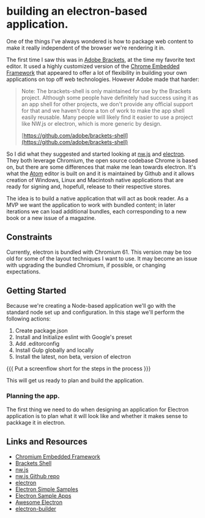 # building an electron-based application.

One of the things I've always wondered is how to package web content to make it really independent of the browser we're rendering it in.

The first time I saw this was in [Adobe Brackets](https://brackets.io/), at the time my favorite text editor. It used a highly customized version of the [Chrome Embedded Framework](https://www.wikiwand.com/en/Chromium_Embedded_Framework) that appeared to offer a lot of flexibility in building your own applications on top off web technologies. However Adobe made that harder:

> Note: The brackets-shell is only maintained for use by the Brackets project. Although some people have definitely had success using it as an app shell for other projects, we don't provide any official support for that and we haven't done a ton of work to make the app shell easily reusable. Many people will likely find it easier to use a project like NW.js or electron, which is more generic by design.
>
> [https://github.com/adobe/brackets-shell](https://github.com/adobe/brackets-shell)

So I did what they suggested and started looking at [nw.js](https://nwjs.io/) and [electron](http://electron.atom.io/). They both leverage Chromium, the open source codebase Chrome is based on, but there are some differences that make me lean towards electron. It's what the [Atom](https://atom.io) editor is built on and it is maintained by Github and it allows creation of Windows, Linux and Macintosh native applications that are ready for signing and, hopefull, release to their respective stores.

The idea is to build a native application that will act as book reader. As a MVP we want the application to work with bundled content; in later iterations we can load additional bundles, each corresponding to a new book or a new issue of a magazine.

## Constraints

Currently, electron is bundled with Chromium 61. This version may be too old for some of the layout techniques I want to use. It may become an issue with upgrading the bundled Chromium, if possible, or changing expectations.

## Getting Started

Because we're creating a Node-based application we'll go with the standard node set up and configuration. In this stage we'll perform the following actions:

1. Create package.json
2. Install and Initialize eslint with Google's preset
3. Add .editorconfig
4. Install Gulp globally and locally
5. Install the latest, non beta, version of electron

{{{
  Put a screenflow short for the steps in the process
}}}

This will get us ready to plan and build the application.


### Planning the app.

The first thing we need to do when designing an application for Electron application is to plan what it will look like and whether it makes sense to packkage it in electron.


## Links and Resources

* [Chromium Embedded Framework](https://bitbucket.org/chromiumembedded/cef)
* [Brackets Shell](https://github.com/adobe/brackets-shell)
* [nw.js](https://nwjs.io/)
* [nw.js Github repo](https://github.com/nwjs/nw.js/)
* [electron](http://electron.atom.io/)
* [Electron Simple Samples](http://electron.atom.io/blog/2017/01/19/simple-samples)
* [Electron Sample Apps](https://github.com/hokein/electron-sample-apps)
* [Awesome Electron](https://github.com/sindresorhus/awesome-electron)
* [electron-builder](https://github.com/electron-userland/electron-builder)
